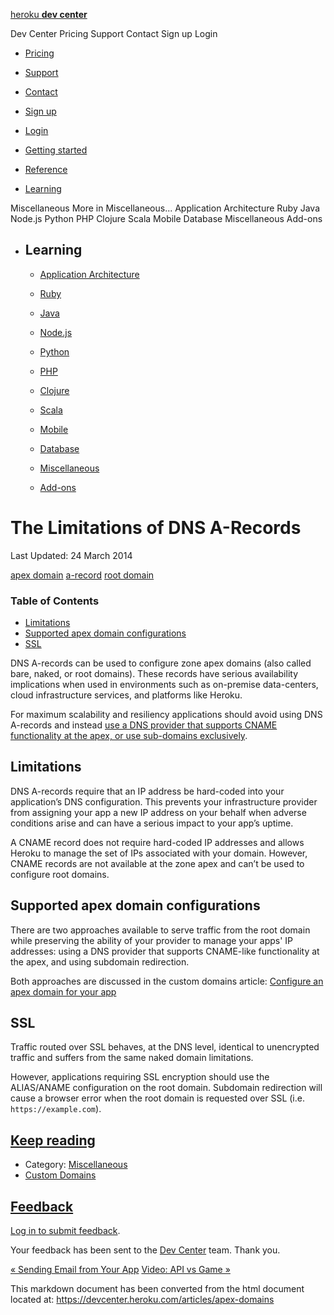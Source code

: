 [heroku **dev center**](/)

Dev Center Pricing Support Contact Sign up Login

-   [Pricing](https://www.heroku.com/pricing)
-   [Support](https://help.heroku.com/)
-   [Contact](https://www.heroku.com/contact)
-   [Sign up](https://signup.heroku.com/signup/dc)
-   [Login](/login?back_to=%2Farticles%2Fapex-domains)

-   [Getting started](/articles/quickstart)
-   [Reference](/categories/reference)
-   [Learning](/categories/learning)

Miscellaneous More in Miscellaneous... Application Architecture Ruby
Java Node.js Python PHP Clojure Scala Mobile Database Miscellaneous
Add-ons

-   Learning
    --------

    -   [Application Architecture](/categories/application-architecture)

    -   [Ruby](/categories/ruby)
    -   [Java](/categories/java)
    -   [Node.js](/categories/nodejs)
    -   [Python](/categories/python)
    -   [PHP](/categories/php)
    -   [Clojure](/categories/clojure)
    -   [Scala](/categories/scala)

    -   [Mobile](/categories/mobile)
    -   [Database](/categories/database)

    -   [Miscellaneous](/categories/miscellaneous)

    -   [Add-ons](/categories/add-on-documentation)

The Limitations of DNS A-Records
================================

Last Updated: 24 March 2014

[apex domain](/tags/apex-domain) [a-record](/tags/a-record) [root
domain](/tags/root-domain)

### Table of Contents

-   [Limitations](#limitations)
-   [Supported apex domain
    configurations](#supported-apex-domain-configurations)
-   [SSL](#ssl)

DNS A-records can be used to configure zone apex domains (also called
bare, naked, or root domains). These records have serious availability
implications when used in environments such as on-premise data-centers,
cloud infrastructure services, and platforms like Heroku.

For maximum scalability and resiliency applications should avoid using
DNS A-records and instead [use a DNS provider that supports CNAME
functionality at the apex, or use sub-domains
exclusively](https://devcenter.heroku.com/articles/custom-domains#root-domain).

Limitations
-----------

DNS A-records require that an IP address be hard-coded into your
application’s DNS configuration. This prevents your infrastructure
provider from assigning your app a new IP address on your behalf when
adverse conditions arise and can have a serious impact to your app’s
uptime.

A CNAME record does not require hard-coded IP addresses and allows
Heroku to manage the set of IPs associated with your domain. However,
CNAME records are not available at the zone apex and can’t be used to
configure root domains.

Supported apex domain configurations
------------------------------------

There are two approaches available to serve traffic from the root domain
while preserving the ability of your provider to manage your apps' IP
addresses: using a DNS provider that supports CNAME-like functionality
at the apex, and using subdomain redirection.

Both approaches are discussed in the custom domains article: [Configure
an apex domain for your
app](https://devcenter.heroku.com/articles/custom-domains#root-domain)

SSL
---

Traffic routed over SSL behaves, at the DNS level, identical to
unencrypted traffic and suffers from the same naked domain limitations.

However, applications requiring SSL encryption should use the
ALIAS/ANAME configuration on the root domain. Subdomain redirection will
cause a browser error when the root domain is requested over SSL (i.e.
`https://example.com`).

[Keep reading](#keep-reading)
-----------------------------

-   Category: [Miscellaneous](/categories/miscellaneous)
-   [Custom Domains](/articles/custom-domains)

[Feedback](#feedback)
---------------------

[Log in to submit
feedback](/login?back_to=%2Farticles%2Fapex-domains&utm_campaign=login&utm_medium=feedback&utm_source=web).

Your feedback has been sent to the [Dev
Center](mailto:devcenter-feedback@heroku.com) team. Thank you.

[« Sending Email from Your App](/articles/smtp) [Video: API vs Game
»](/articles/api-vs-game)

This markdown document has been converted from the html document located at:
https://devcenter.heroku.com/articles/apex-domains
